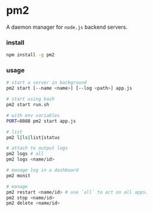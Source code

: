 # pm2

A daemon manager for `node.js` backend servers.

### install

```bash
npm install -g pm2
```


### usage

```bash
# start a server in background
pm2 start [--name <name>] [--log <path>] app.js

# start using bash
pm2 start run.sh

# with env variables
PORT=8088 pm2 start app.js

# list
pm2 l|ls|list|status

# attach to output logs
pm2 logs # all
pm2 logs <name/id>

# manage log in a dashboard
pm2 monit

# manage
pm2 restart <name/id> # use `all` to act on all apps.
pm2 stop <name/id>
pm2 delete <name/id>
```

